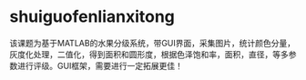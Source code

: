 # shuiguofenlianxitong
该课题为基于MATLAB的水果分级系统，带GUI界面，采集图片，统计颜色分量，灰度化处理，二值化，得到面积和圆形度，根据色泽饱和率，面积，直径，等多参数进行评级。GUI框架，需要进行一定拓展更佳！
